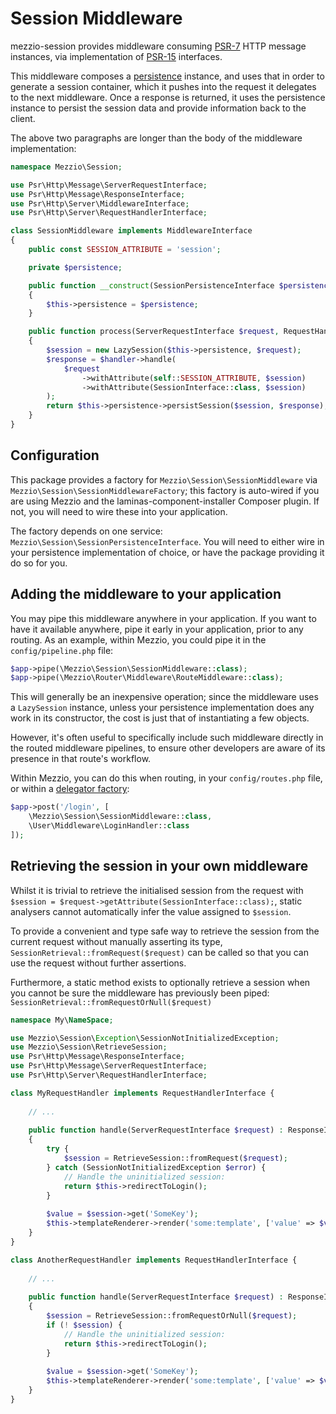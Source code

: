 # Session Middleware

mezzio-session provides middleware consuming
[PSR-7](http://www.php-fig.org/psr/psr-7/) HTTP message instances, via
implementation of [PSR-15](https://www.php-fig.org/psr/psr-15/)
interfaces.

This middleware composes a [persistence](persistence.md) instance, and uses that
in order to generate a session container, which it pushes into the request it
delegates to the next middleware. Once a response is returned, it uses the
persistence instance to persist the session data and provide information back to
the client.

The above two paragraphs are longer than the body of the middleware
implementation:

```php
namespace Mezzio\Session;

use Psr\Http\Message\ServerRequestInterface;
use Psr\Http\Message\ResponseInterface;
use Psr\Http\Server\MiddlewareInterface;
use Psr\Http\Server\RequestHandlerInterface;

class SessionMiddleware implements MiddlewareInterface
{
    public const SESSION_ATTRIBUTE = 'session';

    private $persistence;

    public function __construct(SessionPersistenceInterface $persistence)
    {
        $this->persistence = $persistence;
    }

    public function process(ServerRequestInterface $request, RequestHandlerInterface $handler) : ResponseInterface
    {
        $session = new LazySession($this->persistence, $request);
        $response = $handler->handle(
            $request
                ->withAttribute(self::SESSION_ATTRIBUTE, $session)
                ->withAttribute(SessionInterface::class, $session)
        );
        return $this->persistence->persistSession($session, $response);
    }
}
```

## Configuration

This package provides a factory for `Mezzio\Session\SessionMiddleware`
via `Mezzio\Session\SessionMiddlewareFactory`; this factory is
auto-wired if you are using Mezzio and the laminas-component-installer Composer
plugin. If not, you will need to wire these into your application.

The factory depends on one service: `Mezzio\Session\SessionPersistenceInterface`.
You will need to either wire in your persistence implementation of choice, or
have the package providing it do so for you.

## Adding the middleware to your application

You may pipe this middleware anywhere in your application. If you want to have
it available anywhere, pipe it early in your application, prior to any routing.
As an example, within Mezzio, you could pipe it in the `config/pipeline.php`
file:

```php
$app->pipe(\Mezzio\Session\SessionMiddleware::class);
$app->pipe(\Mezzio\Router\Middleware\RouteMiddleware::class);
```

This will generally be an inexpensive operation; since the middleware uses a
`LazySession` instance, unless your persistence implementation does any work in
its constructor, the cost is just that of instantiating a few objects.

However, it's often useful to specifically include such middleware directly in
the routed middleware pipelines, to ensure other developers are aware of its
presence in that route's workflow.

Within Mezzio, you can do this when routing, in your `config/routes.php`
file, or within a [delegator factory](https://docs.mezzio.dev/mezzio/cookbook/autowiring-routes-and-pipelines/#delegator-factories):

```php
$app->post('/login', [
    \Mezzio\Session\SessionMiddleware::class,
    \User\Middleware\LoginHandler::class
]);
```

## Retrieving the session in your own middleware

Whilst it is trivial to retrieve the initialised session from the request with `$session = $request->getAttribute(SessionInterface::class);`, static analysers cannot automatically infer the value assigned to `$session`.

To provide a convenient and type safe way to retrieve the session from the current request without manually asserting its type, `SessionRetrieval::fromRequest($request)` can be called so that you can use the request without further assertions.

Furthermore, a static method exists to optionally retrieve a session when you cannot be sure the middleware has previously been piped: `SessionRetrieval::fromRequestOrNull($request)`

```php
namespace My\NameSpace;

use Mezzio\Session\Exception\SessionNotInitializedException;
use Mezzio\Session\RetrieveSession;
use Psr\Http\Message\ResponseInterface;
use Psr\Http\Message\ServerRequestInterface;
use Psr\Http\Server\RequestHandlerInterface;

class MyRequestHandler implements RequestHandlerInterface {
    
    // ...
    
    public function handle(ServerRequestInterface $request) : ResponseInterface
    {
        try {
            $session = RetrieveSession::fromRequest($request);
        } catch (SessionNotInitializedException $error) {
            // Handle the uninitialized session:
            return $this->redirectToLogin();
        }
        
        $value = $session->get('SomeKey');
        $this->templateRenderer->render('some:template', ['value' => $value]);
    }
}

class AnotherRequestHandler implements RequestHandlerInterface {
    
    // ...
    
    public function handle(ServerRequestInterface $request) : ResponseInterface
    {
        $session = RetrieveSession::fromRequestOrNull($request);
        if (! $session) {
            // Handle the uninitialized session:
            return $this->redirectToLogin();
        }
        
        $value = $session->get('SomeKey');
        $this->templateRenderer->render('some:template', ['value' => $value]);
    }
}

```
